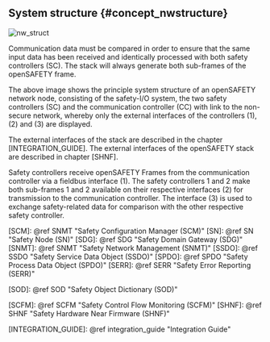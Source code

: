System structure {#concept_nwstructure}
--------------------------------

![nw_struct]

Communication data must be compared in order to ensure that the same input data has been received and identically processed with both safety controllers (SC). The stack will always generate both sub-frames of the openSAFETY frame.

The above image shows the principle system structure of an openSAFETY network node, consisting of the safety-I/O system, the two safety controllers (SC) and the communication controller (CC) with link to the non-secure network, whereby only the external interfaces of the controllers (1), (2) and (3) are displayed. 

The external interfaces of the stack are described in the chapter [INTEGRATION_GUIDE]. The external interfaces of the openSAFETY stack are described in chapter [SHNF].

Safety controllers receive openSAFETY Frames from the communication controller via a fieldbus interface (1). The safety controllers 1 and 2 make both sub-frames 1 and 2 available on their respective interfaces (2) for transmission to the communication controller. The interface (3) is used to exchange safety-related data for comparison with the other respective safety controller.


[SCM]: @ref SNMT "Safety Configuration Manager (SCM)"
[SN]: @ref SN "Safety Node (SN)"
[SDG]: @ref SDG "Safety Domain Gateway (SDG)"
[SNMT]: @ref SNMT "Safety Network Management (SNMT)"
[SSDO]: @ref SSDO "Safety Service Data Object (SSDO)"
[SPDO]: @ref SPDO "Safety Process Data Object (SPDO)"
[SERR]: @ref SERR "Safety Error Reporting (SERR)"

[SOD]: @ref SOD "Safety Object Dictionary (SOD)"

[SCFM]: @ref SCFM "Safety Control Flow Monitoring (SCFM)"
[SHNF]: @ref SHNF "Safety Hardware Near Firmware (SHNF)"

[nw_struct]: node_comm_structure.png "System structure openSAFETY node"

[INTEGRATION_GUIDE]: @ref integration_guide "Integration Guide"